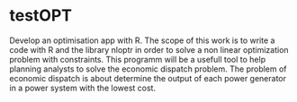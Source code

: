 # testOPT
Develop an optimisation app with R.
The scope of this work is to write a code with R and the library nloptr in order to solve a non linear optimization problem with constraints.
This programm will be a usefull tool to help planning analysts to solve the economic dispatch problem.
The problem of economic dispatch is about determine the output of each power generator in a power system with the lowest cost. 
